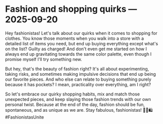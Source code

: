 # Fashion and shopping quirks — 2025-09-20

Hey fashionistas! Let's talk about our quirks when it comes to shopping for clothes. You know those moments when you walk into a store with a detailed list of items you need, but end up buying everything except what's on the list? Guilty as charged! And don't even get me started on how I always end up gravitating towards the same color palette, even though I promise myself I'll try something new. 

But hey, that's the beauty of fashion right? It's all about experimenting, taking risks, and sometimes making impulsive decisions that end up being our favorite pieces. And who else can relate to buying something purely because it has pockets? I mean, practicality over everything, am I right?

So let's embrace our quirky shopping habits, mix and match those unexpected pieces, and keep slaying those fashion trends with our own personal twist. Because at the end of the day, fashion should be fun, spontaneous, and as unique as we are. Stay fabulous, fashionistas! 🌟💅🛍️ #FashionistasUnite